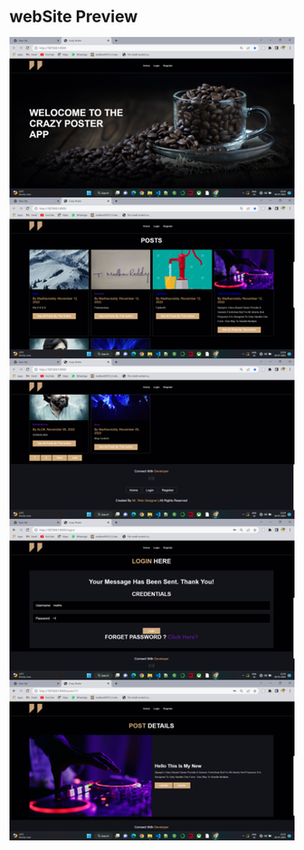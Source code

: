 





<h1> webSite Preview </h1>

<img src="Screenshot (22).png" align="center" />

<img src="Screenshot (23).png" align="center" />

<img src="Screenshot (24).png" align="center" />

<img src="Screenshot (25).png" align="center" />

<img src="Screenshot (26).png" align="center" />



